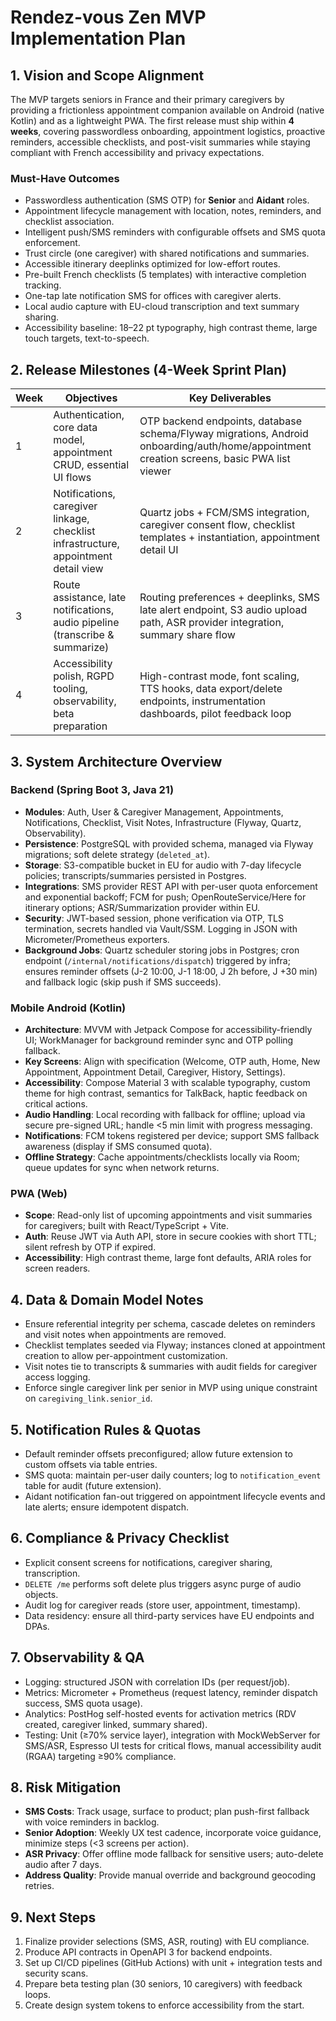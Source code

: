# Rendez-vous Zen MVP Implementation Plan

## 1. Vision and Scope Alignment

The MVP targets seniors in France and their primary caregivers by providing a frictionless appointment companion available on Android (native Kotlin) and as a lightweight PWA. The first release must ship within **4 weeks**, covering passwordless onboarding, appointment logistics, proactive reminders, accessible checklists, and post-visit summaries while staying compliant with French accessibility and privacy expectations.

### Must-Have Outcomes
- Passwordless authentication (SMS OTP) for **Senior** and **Aidant** roles.
- Appointment lifecycle management with location, notes, reminders, and checklist association.
- Intelligent push/SMS reminders with configurable offsets and SMS quota enforcement.
- Trust circle (one caregiver) with shared notifications and summaries.
- Accessible itinerary deeplinks optimized for low-effort routes.
- Pre-built French checklists (5 templates) with interactive completion tracking.
- One-tap late notification SMS for offices with caregiver alerts.
- Local audio capture with EU-cloud transcription and text summary sharing.
- Accessibility baseline: 18–22 pt typography, high contrast theme, large touch targets, text-to-speech.

## 2. Release Milestones (4-Week Sprint Plan)

| Week | Objectives | Key Deliverables |
|------|------------|------------------|
| 1 | Authentication, core data model, appointment CRUD, essential UI flows | OTP backend endpoints, database schema/Flyway migrations, Android onboarding/auth/home/appointment creation screens, basic PWA list viewer |
| 2 | Notifications, caregiver linkage, checklist infrastructure, appointment detail view | Quartz jobs + FCM/SMS integration, caregiver consent flow, checklist templates + instantiation, appointment detail UI |
| 3 | Route assistance, late notifications, audio pipeline (transcribe & summarize) | Routing preferences + deeplinks, SMS late alert endpoint, S3 audio upload path, ASR provider integration, summary share flow |
| 4 | Accessibility polish, RGPD tooling, observability, beta preparation | High-contrast mode, font scaling, TTS hooks, data export/delete endpoints, instrumentation dashboards, pilot feedback loop |

## 3. System Architecture Overview

### Backend (Spring Boot 3, Java 21)
- **Modules**: Auth, User & Caregiver Management, Appointments, Notifications, Checklist, Visit Notes, Infrastructure (Flyway, Quartz, Observability).
- **Persistence**: PostgreSQL with provided schema, managed via Flyway migrations; soft delete strategy (`deleted_at`).
- **Storage**: S3-compatible bucket in EU for audio with 7-day lifecycle policies; transcripts/summaries persisted in Postgres.
- **Integrations**: SMS provider REST API with per-user quota enforcement and exponential backoff; FCM for push; OpenRouteService/Here for itinerary options; ASR/Summarization provider within EU.
- **Security**: JWT-based session, phone verification via OTP, TLS termination, secrets handled via Vault/SSM. Logging in JSON with Micrometer/Prometheus exporters.
- **Background Jobs**: Quartz scheduler storing jobs in Postgres; cron endpoint (`/internal/notifications/dispatch`) triggered by infra; ensures reminder offsets (J-2 10:00, J-1 18:00, J 2h before, J +30 min) and fallback logic (skip push if SMS succeeds).

### Mobile Android (Kotlin)
- **Architecture**: MVVM with Jetpack Compose for accessibility-friendly UI; WorkManager for background reminder sync and OTP polling fallback.
- **Key Screens**: Align with specification (Welcome, OTP auth, Home, New Appointment, Appointment Detail, Caregiver, History, Settings).
- **Accessibility**: Compose Material 3 with scalable typography, custom theme for high contrast, semantics for TalkBack, haptic feedback on critical actions.
- **Audio Handling**: Local recording with fallback for offline; upload via secure pre-signed URL; handle <5 min limit with progress messaging.
- **Notifications**: FCM tokens registered per device; support SMS fallback awareness (display if SMS consumed quota).
- **Offline Strategy**: Cache appointments/checklists locally via Room; queue updates for sync when network returns.

### PWA (Web)
- **Scope**: Read-only list of upcoming appointments and visit summaries for caregivers; built with React/TypeScript + Vite.
- **Auth**: Reuse JWT via Auth API, store in secure cookies with short TTL; silent refresh by OTP if expired.
- **Accessibility**: High contrast theme, large font defaults, ARIA roles for screen readers.

## 4. Data & Domain Model Notes
- Ensure referential integrity per schema, cascade deletes on reminders and visit notes when appointments are removed.
- Checklist templates seeded via Flyway; instances cloned at appointment creation to allow per-appointment customization.
- Visit notes tie to transcripts & summaries with audit fields for caregiver access logging.
- Enforce single caregiver link per senior in MVP using unique constraint on `caregiving_link.senior_id`.

## 5. Notification Rules & Quotas
- Default reminder offsets preconfigured; allow future extension to custom offsets via table entries.
- SMS quota: maintain per-user daily counters; log to `notification_event` table for audit (future extension).
- Aidant notification fan-out triggered on appointment lifecycle events and late alerts; ensure idempotent dispatch.

## 6. Compliance & Privacy Checklist
- Explicit consent screens for notifications, caregiver sharing, transcription.
- `DELETE /me` performs soft delete plus triggers async purge of audio objects.
- Audit log for caregiver reads (store user, appointment, timestamp).
- Data residency: ensure all third-party services have EU endpoints and DPAs.

## 7. Observability & QA
- Logging: structured JSON with correlation IDs (per request/job).
- Metrics: Micrometer + Prometheus (request latency, reminder dispatch success, SMS quota usage).
- Analytics: PostHog self-hosted events for activation metrics (RDV created, caregiver linked, summary shared).
- Testing: Unit (≥70% service layer), integration with MockWebServer for SMS/ASR, Espresso UI tests for critical flows, manual accessibility audit (RGAA) targeting ≥90% compliance.

## 8. Risk Mitigation
- **SMS Costs**: Track usage, surface to product; plan push-first fallback with voice reminders in backlog.
- **Senior Adoption**: Weekly UX test cadence, incorporate voice guidance, minimize steps (<3 screens per action).
- **ASR Privacy**: Offer offline mode fallback for sensitive users; auto-delete audio after 7 days.
- **Address Quality**: Provide manual override and background geocoding retries.

## 9. Next Steps
1. Finalize provider selections (SMS, ASR, routing) with EU compliance.
2. Produce API contracts in OpenAPI 3 for backend endpoints.
3. Set up CI/CD pipelines (GitHub Actions) with unit + integration tests and security scans.
4. Prepare beta testing plan (30 seniors, 10 caregivers) with feedback loops.
5. Create design system tokens to enforce accessibility from the start.

